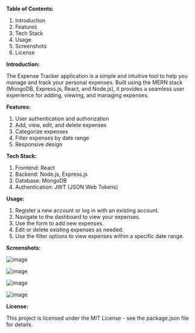 **Table of Contents:**
  1. Introduction
  2. Features
  3. Tech Stack
  4. Usage
  5. Screenshots
  6. License

**Introduction:**
  
  The Expense Tracker application is a simple and intuitive tool to help you manage and track your personal expenses. Built using the MERN stack (MongoDB, Express.js, React, and Node.js), it provides a seamless user experience for adding, viewing, and managing expenses.

**Features:**

  1. User authentication and authorization
  2. Add, view, edit, and delete expenses
  3. Categorize expenses
  4. Filter expenses by date range
  5. Responsive design

**Tech Stack:**

  1. Frontend: React
  2. Backend: Node.js, Express.js
  3. Database: MongoDB
  4. Authentication: JWT (JSON Web Tokens)

**Usage:**

  1. Register a new account or log in with an existing account.
  2. Navigate to the dashboard to view your expenses.
  3. Use the form to add new expenses.
  4. Edit or delete existing expenses as needed.
  5. Use the filter options to view expenses within a specific date range.

**Screenshots:**

![image](https://github.com/Mothiswar24/Expense-Tracker-App/assets/98322449/6aa2f016-26ac-4895-9b0e-adaac8f28d6d)


![image](https://github.com/Mothiswar24/Expense-Tracker-App/assets/98322449/38846ecc-7d70-421a-ac51-3aaf99292be4)

![image](https://github.com/Mothiswar24/Expense-Tracker-App/assets/98322449/e52c785a-4a31-4376-a132-f4c215511e3f)

![image](https://github.com/Mothiswar24/Expense-Tracker-App/assets/98322449/b8ae2eb9-ab40-4ea8-866b-92a49784b735)

**License:**

This project is licensed under the MIT License - see the package.json file for details.
